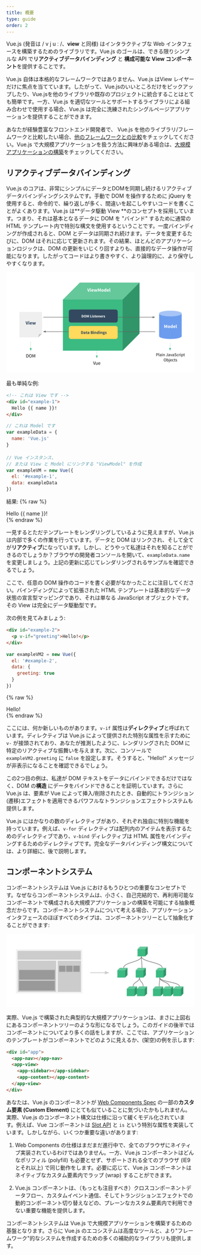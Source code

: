 ```yaml
---
title: 概要
type: guide
order: 2
---
```


Vue.js (発音は / v j u ː /、**view** と同様) はインタラクティブな Web インタフェースを構築するためのライブラリです。Vue.js のゴールは、できる限りシンプルな API で**リアクティブデータバインディング** と **構成可能な View コンポーネント**を提供することです。

Vue.js 自体は本格的なフレームワークではありません、Vue.js はView レイヤーだけに焦点を当てています。したがって、Vue.jsのいいところだけをピックアップしたり、Vue.jsを他のライブラリや既存のプロジェクトに統合することはとても簡単です。一方、Vue.js を適切なツールとサポートするライブラリによる組み合わせで使用する場合、Vue.js は完全に洗練されたシングルページアプリケーションを提供することができます。

あなたが経験豊富なフロントエンド開発者で、 Vue.js を他のライブラリ/フレームワークと比較したい場合、[他のフレームワークとの比較](comparison.html)をチェックしてください。Vue.js で大規模アプリケーションを扱う方法に興味がある場合は、[大規模アプリケーションの構築](application.html)をチェックしてください。

## リアクティブデータバインディング

Vue.js のコアは、非常にシンプルにデータとDOMを同期し続けるリアクティブデータバインディングシステムです。手動で DOM を操作するために jQuery を使用すると、命令的で、繰り返しが多く、間違いを起こしやすいコードを書くことがよくあります。Vue.js は**データ駆動 View **のコンセプトを採用しています。つまり、それは基本となるデータに DOM を "バインド" するために通常の HTML テンプレート内で特別な構文を使用するということです。一度バインディングが作成されると、DOM とデータは同期され続けます。データを変更するたびに、DOM はそれに応じて更新されます。その結果、ほとんどのアプリケーションロジックは、DOM の更新をいじくり回すよりも、直接的なデータ操作が可能になります。したがってコードはより書きやすく、より論理的に、より保守しやすくなります。

![MVVM](/images/mvvm.png)

最も単純な例:

``` html
<!-- これは View です -->
<div id="example-1">
  Hello {{ name }}!
</div>
```

``` js
// これは Model です
var exampleData = {
  name: 'Vue.js'
}

// Vue インスタンス、
// または View と Model にリンクする "ViewModel" を作成
var exampleVM = new Vue({
  el: '#example-1',
  data: exampleData
})
```

結果:
{% raw %}
<div id="example-1" class="demo">Hello {{ name }}!</div>
<script>
var exampleData = {
  name: 'Vue.js'
}
var exampleVM = new Vue({
  el: '#example-1',
  data: exampleData
})
</script>
{% endraw %}

一見するとただテンプレートをレンダリングしているように見えますが、Vue.js は内部で多くの作業を行っています。データと DOM はリンクされ、そして全てが**リアクティブ**になっています。しかし、どうやって私達はそれを知ることができるのでしょうか？ブラウザの開発者コンソールを開いて、`exampleData.name` を変更しましょう。上記の更新に応じてレンダリングされるサンプルを確認できるでしょう。

ここで、任意の DOM 操作のコードを書く必要がなかったことに注目してください。バインディングによって拡張された HTML テンプレートは基本的なデータ状態の宣言型マッピングであり、それは単なる JavaScript オブジェクトです。その View は完全にデータ駆動型です。

次の例を見てみましょう:

``` html
<div id="example-2">
  <p v-if="greeting">Hello!</p>
</div>
```

``` js
var exampleVM2 = new Vue({
  el: '#example-2',
  data: {
    greeting: true
  }
})
```

{% raw %}
<div id="example-2" class="demo">
  <span v-if="greeting">Hello!</span>
</div>
<script>
var exampleVM2 = new Vue({
  el: '#example-2',
  data: {
    greeting: true
  }
})
</script>
{% endraw %}

ここには、何か新しいものがあります。`v-if` 属性は**ディレクティブ**と呼ばれています。ディレクティブは Vue.js によって提供された特別な属性を示すために `v-` が接頭されており、あなたが推測したように、レンダリングされた DOM に特定のリアクティブな振舞いを与えます。次に、コンソールで `exampleVM2.greeting` に `false` を設定します。そうすると、"Hello!" メッセージが非表示になることを確認できるでしょう。

この2つ目の例は、私達が DOM テキストをデータにバインドできるだけではなく、DOM の**構造** にデータをバインドできることを証明しています。さらに Vue.js は、要素が Vue によって挿入/削除されたとき、自動的にトランジション(遷移)エフェクトを適用できるパワフルなトランジションエフェクトシステムも提供します。

Vue.js にはかなりの数のディレクティブがあり、それぞれ独自に特別な機能を持っています。例えば、`v-for` ディレクティブは配列内のアイテムを表示するためのディレクティブであり、`v-bind` ディレクティブは HTML 属性をバインディングするためのディレクティブです。完全なデータバインディング構文については、より詳細に、後で説明します。

## コンポーネントシステム

コンポーネントシステムは Vue.js におけるもうひとつの重要なコンセプトです。なぜならコンポーネントシステムは、小さく、自己完結的で、再利用可能なコンポーネントで構成される大規模アプリケーションの構築を可能にする抽象概念だからです。コンポーネントシステムについて考える場合、アプリケーションインタフェースのほぼすべてのタイプは、コンポーネントツリーとして抽象化することができます:

![Component Tree](/images/components.png)

実際、Vue.js で構築された典型的な大規模アプリケーションは、まさに上図右にあるコンポーネントツリーのような形になるでしょう。このガイドの後半ではコンポーネントについてより多くの話をしますが、ここでは、アプリケーションのテンプレートがコンポーネントでどのように見えるか、(架空)の例を示します:

``` html
<div id="app">
  <app-nav></app-nav>
  <app-view>
    <app-sidebar></app-sidebar>
    <app-content></app-content>
  </app-view>
</div>
```

あなたは、Vue.js のコンポーネントが [Web Components Spec](http://www.w3.org/wiki/WebComponents/) の一部の**カスタム要素 (Custom Element)** にとても似ていることに気づいたかもしれません。実際、Vue.js のコンポーネント構文は仕様に沿って緩くモデル化されています。例えば、Vue コンポーネントは [Slot API](https://github.com/w3c/webcomponents/blob/gh-pages/proposals/Slots-Proposal.md) と `is` という特別な属性を実装しています。しかしながら、いくつか重要な違いがあります:

1. Web Components の仕様はまだまだ進行中で、全てのブラウザにネイティブ実装されているわけではありません。一方、Vue.js コンポーネントはどんなポリフィル (polyfill) も必要とせず、サポートされる全てのブラウザ (IE9 とそれ以上) で同じ動作をします。必要に応じて、Vue.js コンポーネントはネイティブなカスタム要素内でラップ (wrap) することができます。

2. Vue.js コンポーネントは、（もっとも注目すべき）クロスコンポーネントデータフロー、カスタムイベント通信、そしてトランジションエフェクトでの動的コンポーネント切り替えなどの、プレーンなカスタム要素内で利用できない重要な機能を提供します。

コンポーネントシステムは Vue.js で大規模アプリケーションを構築するための基盤となります。さらに Vue.js のエコシステムは高度なツールと、より"フレームワーク"的なシステムを作成するための多くの補助的なライブラリも提供します。
